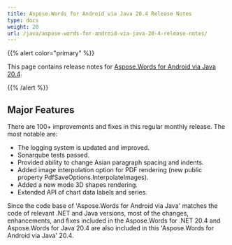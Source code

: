 ```yaml
---
title: Aspose.Words for Android via Java 20.4 Release Notes
type: docs
weight: 20
url: /java/aspose-words-for-android-via-java-20-4-release-notes/
---
```


{{% alert color="primary" %}} 

This page contains release notes for [Aspose.Words for Android via Java 20.4](https://repository.aspose.com/webapp/#/artifacts/browse/tree/General/repo/com/aspose/aspose-words/20.4).

{{% /alert %}} 


## **Major Features**

There are 100+ improvements and fixes in this regular monthly release. The most notable are:

- The logging system is updated and improved.
- Sonarqube tests passed.
- Provided ability to change Asian paragraph spacing and indents.
- Added image interpolation option for PDF rendering (new public property PdfSaveOptions.InterpolateImages).
- Added a new mode 3D shapes rendering.
- Extended API of chart data labels and series.

Since the code base of 'Aspose.Words for Android via Java' matches the code of relevant .NET and Java versions, most of the changes, enhancements, and fixes included in the Aspose.Words for .NET 20.4 and Aspose.Words for Java 20.4 are also included in this 'Aspose.Words for Android via Java' 20.4.
